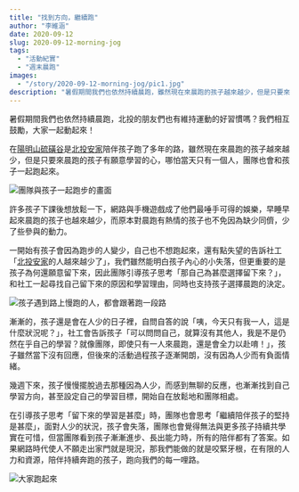 ```yaml
---
title: "找到方向，繼續跑"
author: "李維涵"
date: 2020-09-12
slug: 2020-09-12-morning-jog
tags:
  - "活動紀實"
  - "週末晨跑"
images: 
  - "/story/2020-09-12-morning-jog/pic1.jpg"
description: "暑假期間我們也依然持續晨跑，雖然現在來晨跑的孩子越來越少，但是只要來晨跑的孩子有願意學習的心，哪怕當天只有一個人，團隊也會和孩子一起跑起來。"
---
```

暑假期間我們也依然持續晨跑，北投的朋友們也有維持運動的好習慣嗎？我們相互鼓勵，大家一起動起來！

在<u>陽明山硫磺谷</u>是<u>北投安家</u>陪伴孩子跑了多年的路，雖然現在來晨跑的孩子越來越少，但是只要來晨跑的孩子有願意學習的心，哪怕當天只有一個人，團隊也會和孩子一起跑起來。

![團隊與孩子一起跑步的畫面](pic1.jpg "團隊與孩子一起跑步的畫面")

許多孩子下課後想放鬆一下，網路與手機遊戲成了他們最唾手可得的娛樂，早睡早起來晨跑的孩子也越來越少，而原本對晨跑有熱情的孩子也不免因為缺少同儕，少了些參與的動力。

一開始有孩子會因為跑步的人變少，自己也不想跑起來，還有點失望的告訴社工「<u>北投安家</u>的人越來越少了」，我們雖然能明白孩子內心的小失落，但更重要的是孩子為何還願意留下來，因此團隊引導孩子思考「那自己為甚麼選擇留下來？」，和社工一起尋找自己留下來的原因和學習理由，同時也支持孩子選擇晨跑的決定。

![孩子遇到路上慢跑的人，都會跟著跑一段路](pic2.jpg "孩子遇到路上慢跑的人，都會跟著跑一段路")

漸漸的，孩子還是會在人少的日子裡，自問自答的說「咦，今天只有我一人，這是什麼狀況呢？」，社工會告訴孩子「可以問問自己，就算沒有其他人，我是不是仍然在乎自己的學習？就像團隊，即使只有一人來晨跑，還是會全力以赴唷！」，孩子雖然當下沒有回應，但後來的活動過程孩子逐漸開朗，沒有因為人少而有負面情緒。

幾週下來，孩子慢慢擺脫過去那種因為人少，而感到無聊的反應，也漸漸找到自己學習方向，甚至設定自己的學習目標，開始自在放鬆地和團隊相處。

在引導孩子思考「留下來的學習是甚麼」時，團隊也會思考「繼續陪伴孩子的堅持是甚麼」，面對人少的狀況，孩子會失落，團隊也會覺得無法與更多孩子持續共學實在可惜，但當團隊看到孩子漸漸進步、長出能力時，所有的陪伴都有了答案。如果網路時代使人不願走出家門就是現況，那我們能做的就是咬緊牙根，在有限的人力和資源，陪伴持續奔跑的孩子，跑向我們的每一哩路。

![大家跑起來](pic3.jpg "大家跑起來")
